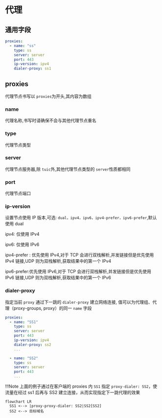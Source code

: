 # 代理

## 通用字段

```yaml
proxies:
  - name: "ss"
    type: ss
    server: server
    port: 443
    ip-version: ipv4
    dialer-proxy: ss1
```

## proxies

代理节点书写以 `proxies`为开头,其内容为数组

### name

代理名称,书写时请确保不会与其他代理节点重名

### type

代理节点类型

### server

代理节点服务器,除 `tuic`外,其他代理节点类型的 `server`性质都相同

### port

代理节点端口

### ip-version

设置节点使用 IP 版本,可选: `dual，ipv4，ipv6，ipv4-prefer，ipv6-prefer`,默认使用 dual

ipv4: 仅使用 IPv4

ipv6: 仅使用 IPv6

ipv4-prefer : 优先使用 IPv4,对于 TCP 会进行双栈解析,并发链接但是优先使用 IPv4 链接,UDP 则为双栈解析,获取结果中的第一个 IPv4

ipv6-prefer:优先使用 IPv6,对于 TCP 会进行双栈解析,并发链接但是优先使用 IPv6 链接,UDP 则为双栈解析,获取结果中的第一个 IPv6

### dialer-proxy

指定当前 `proxy` 通过下一跳的 `dialer-proxy` 建立网络连接, 值可以为代理组、代理（proxy-groups, proxy）的同一 `name` 字段

```yaml
proxies:
  - name: "SS1"
    type: ss
    server: server
    port: 443
    ip-version: ipv4
    dialer-proxy: ss2
    ...

  - name: "SS2"
    type: ss
    server: server
    port: 443
    ...

```

!!!Note
    上面的例子通过在客户端的 proxies 内 `SS1` 指定 `proxy-dialer: SS2`，使流量在经过 ss1 后再与 SS2 建立连接，从而实现指定下一跳代理的效果


```mermaid
flowchart LR
  SS1 <--> |proxy-proxy-dialer: SS2|SS2[SS2]
  SS2 <--> 目标域名

```